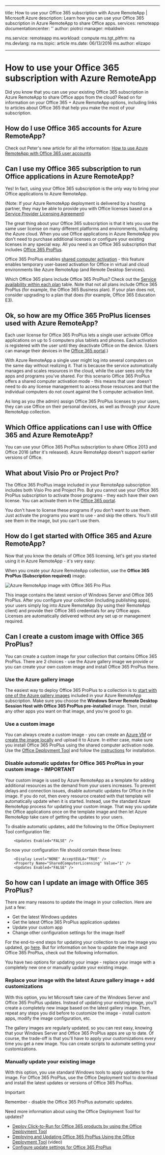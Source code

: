 
---
title: How to use your Office 365 subscription with Azure RemoteApp | Microsoft Azure
description: Learn how you can use your Office 365 subscription in Azure RemoteApp to share Office apps.
services: remoteapp
documentationcenter: ''
author: piotrci
manager: mbaldwin

ms.service: remoteapp
ms.workload: compute
ms.tgt_pltfrm: na
ms.devlang: na
ms.topic: article
ms.date: 06/13/2016
ms.author: elizapo

---
# How to use your Office 365 subscription with Azure RemoteApp
Did you know that you can use your existing Office 365 subscription in Azure RemoteApp to share Office apps from the cloud? Read on for information on your Office 365 + Azure RemoteApp options, including links to articles about Office 365 that help you make the most of your subscription.

## How do I use Office 365 accounts for Azure RemoteApp?
Check out Peter's new article for all the information: [How to use Azure RemoteApp with Office 365 user accounts](remoteapp-o365user.md)

## Can I use my Office 365 subscription to run Office applications in Azure RemoteApp?
Yes! In fact, using your Office 365 subscription is the only way to bring your Office applications to Azure RemoteApp.

(Note: If your Azure RemoteApp deployment is delivered by a hosting partner, they may be able to provide you with Office licenses based on a [Service Provider Licensing Agreement](http://www.microsoft.com/en-us/Licensing/licensing-programs/spla-program.aspx))

The great thing about your Office 365 subscription is that it lets you use the same user license on many different platforms and environments, including the Azure cloud. When you use Office applications in Azure RemoteApp you don't need to purchase additional licenses or configure your existing licenses in any special way. All you need is an Office 365 subscription that includes [Office 365 ProPlus](https://technet.microsoft.com/library/Gg702619.aspx).

Office 365 ProPlus enables [shared computer activation](https://technet.microsoft.com/library/Dn782860.aspx) - this feature enables temporary user-based activation for Office in virtual and cloud environments like Azure RemoteApp (and Remote Desktop Services).

Which Office 365 plans include Office 365 ProPlus? Check out the [Service availability within each plan](https://technet.microsoft.com/library/office-365-plan-options.aspx) table. Note that not all plans include Office 365 ProPlus (for example, the Office 365 Business plan). If your plan does not, consider upgrading to a plan that does (for example, Office 365 Education E3).

## Ok, so how are my Office 365 ProPlus licenses used with Azure RemoteApp?
Each user license for Office 365 ProPlus lets a single user activate Office applications on up to 5 computers plus tablets and phones. Each activation is registered with the user until they deactivate Office on the device. (Users can manage their devices in the [Office 365 portal](https://portal.office365.com/).)

With Azure RemoteApp a single user might log into several computers on the same day without realizing it. That is because the service automatically manages and scales resources in the cloud, while the user sees only the apps and programs you've shared. For this scenario Office 365 ProPlus offers a shared computer activation mode - this means that user doesn't need to do any license management to access those resources and that the individual computers do not count against the 5 computer activation limit.

As long as you (the admin) assign Office 365 ProPlus licenses to your users, they can use Office on their personal devices, as well as through your Azure RemoteApp collection.

## Which Office applications can I use with Office 365 and Azure RemoteApp?
You can use your Office 365 ProPlus subscription to share Office 2013 and Office 2016 (after it's released). Azure RemoteApp doesn't support earlier versions of Office.

## What about Visio Pro or Project Pro?
The Office 365 ProPlus image included in your RemoteApp subscription includes both Visio Pro and Project Pro. But you cannot use your Office 365 ProPlus subscription to activate those programs - they each have their own license. You can activate them in the [Office 365 portal](https://portal.office365.com/). 

You don't have to license these programs if you don't want to use them. Just activate the programs you want to use - and skip the others. You'll still see them in the image, but you can't use them. 

## How do I get started with Office 365 and Azure RemoteApp?
Now that you know the details of Office 365 licensing, let's get you started using it in Azure RemoteApp - it's very easy:

When you create your Azure RemoteApp collection, use the **Office 365 ProPlus (Subscription required)** image.

![Azure RemoteApp image with Office 365 Pro Plus](./media/remoteapp-officesubscription/remoteapp-officeimage.png)

This image contains the latest version of Windows Server and Office 365 ProPlus. After you configure your collection (including publishing apps), your users simply log into Azure RemoteApp (by using their RemoteApp client) and provide their Office 365 credentials for any Office apps. Licenses are automatically delivered without any set up or management required.

## Can I create a custom image with Office 365 ProPlus?
You can create a custom image for your collection that contains Office 365 ProPlus. There are 2 choices - use the Azure gallery image we provide or you can create your own custom image and install Office 365 ProPlus there.

### Use the Azure gallery image
The easiest way to deploy Office 365 ProPlus to a collection is to [start with one of the Azure gallery images](remoteapp-image-on-azurevm.md) included in your Azure RemoteApp subscription. Make sure you choose the **Windows Server Remote Desktop Session Host with Office 365 ProPlus pre-installed** image. Then, install any other apps you want on that image, and you're good to go.

### Use a custom image
You can always create a custom image - you can create an [Azure VM](remoteapp-image-on-azurevm.md) or [create the image locally](remoteapp-create-custom-image.md) and upload it to Azure. In either case, make sure you install Office 365 ProPlus using the shared computer activation node. Use the [Office Deployment Tool](http://blogs.technet.com/b/odsupport/archive/2014/07/11/using-the-office-deployment-tool.aspx) and follow the [instructions](https://technet.microsoft.com/library/Dn782858.aspx) for installation.  

### Disable automatic updates for Office 365 ProPlus in your custom image - IMPORTANT
Your custom image is used by Azure RemoteApp as a template for adding additional resources as the demand from your users increases. To prevent delays and connection issues, disable automatic updates for Office in the image. If you do not, then every resource created with that template will automatically update when it is started. Instead, use the standard Azure RemoteApp process for updating your custom image. That way you update the Office applications once on the template image and then let Azure RemoteApp take care of getting the updates to your users.

To disable automatic updates, add the following to the Office Deployment Tool configuration file:

        <Updates Enabled="FALSE" />

So now your configuration file should contain these lines:

        <Display Level="NONE" AcceptEULA="TRUE" />
        <Property Name="SharedComputerLicensing" Value="1" />
        <Updates Enabled="FALSE" />

## So how can I update an image with Office 365 ProPlus?
There are many reasons to update the image in your collection. Here are just a few:

* Get the latest Windows updates 
* Get the latest Office 365 ProPlus application updates
* Update your custom app
* Change other configuration settings for the image itself

For the end-to-end steps for updating your collection to use the image you updated, go [here](remoteapp-update.md). But for information on how to update the image and Office 365 ProPlus, check out the following information.

You have two options for updating your image - replace your image with a completely new one or manually update your existing image.

### Replace your image with the latest Azure gallery image + add customizations
With this option, you let Microsoft take care of the Windows Server and Office 365 ProPlus updates. Instead of updating your existing image, you'll create a completely new image based on the latest gallery image. Then, repeat any steps you did before to customize the image - install custom apps, modify the image configuration, etc.

The gallery images are regularly updated, so you can rest easy, knowing that your Windows Server and Office 365 ProPlus apps are up to date. Of course, the trade-off is that you'll have to apply your customizations every time you get a new image. You can create scripts to automate setting your customizations.

### Manually update your existing image
With this option, you use standard Windows tools to apply updates to the image. For Office 365 ProPlus, use the Office Deployment tool to download and install the latest updates or versions of Office 365 ProPlus.

> [!IMPORTANT]
> Remember - disable the Office 365 ProPlus automatic updates.
> 
> 

Need more information about using the Office Deployment Tool for updates?

* [Deploy Click-to-Run for Office 365 products by using the Office Deployment Tool](https://technet.microsoft.com/library/JJ219423.aspx)
* [Deploying and Updating Office 365 ProPlus Using the Office Deployment Tool](https://channel9.msdn.com/Events/Ignite/2015/BRK3168) (video)
* [Configure update settings for Office 365 ProPlus](https://technet.microsoft.com/library/dn761708.aspx)

